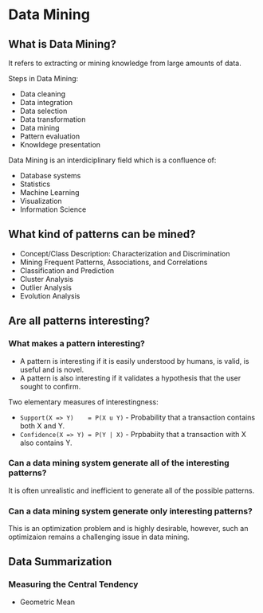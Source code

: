 # Data Mining

## What is Data Mining?

It refers to extracting or mining knowledge from large amounts of data.

Steps in Data Mining:
* Data cleaning
* Data integration
* Data selection
* Data transformation
* Data mining
* Pattern evaluation
* Knowldege presentation

Data Mining is an interdiciplinary field which is a confluence of:

* Database systems
* Statistics
* Machine Learning
* Visualization
* Information Science


## What kind of patterns can be mined?

* Concept/Class Description: Characterization and Discrimination
* Mining Frequent Patterns, Associations, and Correlations
* Classification and Prediction
* Cluster Analysis
* Outlier Analysis
* Evolution Analysis

## Are all patterns interesting?

### What makes a pattern interesting?
* A pattern is interesting if it is easily understood by humans, is valid, is useful and is novel.
* A pattern is also interesting if it validates a hypothesis that the user sought to confirm.

Two elementary measures of interestingness:
* `Support(X => Y)    = P(X u Y)` - Probability that a transaction contains both X and Y.
* `Confidence(X => Y) = P(Y | X)` - Prpbabiity that a transaction with X also contains Y.

### Can a data mining system generate all of the interesting patterns?
It is often unrealistic and inefficient to generate all of the possible patterns.

### Can a data mining system generate only interesting patterns?
This is an optimization problem and is highly desirable, however, such an optimizaion remains a challenging issue in data mining.


## Data Summarization
### Measuring the Central Tendency
* Geometric Mean
